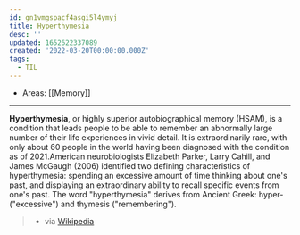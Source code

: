 ```yaml
---
id: gn1vmgspacf4asgi5l4ymyj
title: Hyperthymesia
desc: ''
updated: 1652622337089
created: '2022-03-20T00:00:00.000Z'
tags:
  - TIL
---
```


- Areas: [[Memory]]

---

**Hyperthymesia**, or highly superior autobiographical memory (HSAM), is a condition that leads people to be able to remember an abnormally large number of their life experiences in vivid detail. It is extraordinarily rare, with only about 60 people in the world having been diagnosed with the condition as of 2021.American neurobiologists Elizabeth Parker, Larry Cahill, and James McGaugh (2006) identified two defining characteristics of hyperthymesia: spending an excessive amount of time thinking about one's past, and displaying an extraordinary ability to recall specific events from one's past. The word "hyperthymesia" derives from Ancient Greek: hyper- ("excessive") and thymesis ("remembering").

> - via [Wikipedia](https://en.wikipedia.org/wiki/Hyperthymesia)
